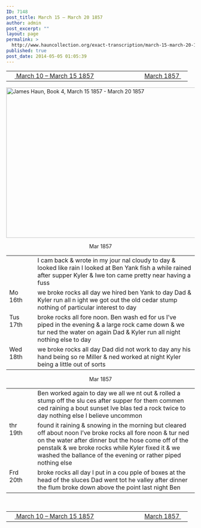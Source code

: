 ```yaml
---
ID: 7148
post_title: March 15 – March 20 1857
author: admin
post_excerpt: ""
layout: page
permalink: >
  http://www.hauncollection.org/exact-transcription/march-15-march-20-1857/
published: true
post_date: 2014-05-05 01:05:39
---
```

<table style="width: 100%;" align="center">
<tbody>
<tr>
<td width="50%"> <a href="http://www.hauncollection.org/version-2/version-ii-series-i/march-10-march-15-1857/"><img src="https://lh3.googleusercontent.com/-EFJpxxNiPNw/VqgtWBCZrMI/AAAAAAAAAFU/WfY4lPFWWkg/s800-Ic42/Soeb-Plain-Arrows-8-10px.png" alt="" width="10" height="10" /> </a><a href="http://www.hauncollection.org/version-2/version-ii-series-i/march-10-march-15-1857/">March 10 – March 15 1857</a></td>
<td style="text-align: right;"><a href="http://www.hauncollection.org/version-2/version-ii-series-i/march-1857/">March 1857</a><a href="http://www.hauncollection.org/version-2/version-ii-series-i/march-1857/"> <img src="https://lh3.googleusercontent.com/-67k0cYlpXHw/VqgtWKz1MXI/AAAAAAAAAFU/k9PW_Piyurk/s800-Ic42/Soeb-Plain-Arrows-5-10px.png" alt="" width="10" height="10" /></a></td>
</tr>
</tbody>
</table>
<a href="http://www.hauncollection.org/wp-content/uploads/James Haun/Book4/jh_bk4_24_March 15 1857 - March 20 1857.JPG" target="_blank" rel="noopener noreferrer"><img class="alignnone wp-image-3769 size-large" src="http://www.hauncollection.org/wp-content/uploads/James Haun/Book4/jh_bk4_24_March 15 1857 - March 20 1857-1024x682.jpg" alt="James Haun, Book 4, March 15 1857 - March 20 1857" width="604" height="402" /></a>
<p style="text-align: center;">Mar 1857</p>

<table>
<tbody>
<tr>
<td valign="top" width="15%"></td>
<td width="85%">I cam back &amp; wrote in my jour
nal cloudy to day &amp; looked like rain
I looked at Ben Yank fish a while
rained after supper Kyler &amp; Iwe
ton came pretty near having a fuss</td>
</tr>
<tr>
<td valign="top">Mo
16th</td>
<td>we broke rocks all day we hired ben
Yank to day Dad &amp; Kyler run all n
ight we got out the old cedar stump
nothing of particular interest to day</td>
</tr>
<tr>
<td valign="top">Tus
17th</td>
<td>broke rocks all fore noon. Ben wash
ed for us I’ve piped in the evening
&amp; a large rock came down &amp; we tur
ned the water on again Dad &amp; Kyler
run all night nothing else to day</td>
</tr>
<tr>
<td valign="top">Wed
18th</td>
<td>we broke rocks all day Dad did not
work to day any his hand being so
re Miller &amp; ned worked at night
Kyler being a little out of sorts</td>
</tr>
</tbody>
</table>
<p style="text-align: center;">Mar 1857</p>

<table>
<tbody>
<tr>
<td valign="top" width="15%"></td>
<td width="85%">Ben worked again to day we all we
nt out &amp; rolled a stump off the slu
ces after supper for them commen
ced raining a bout sunset Ive blas
ted a rock twice to day nothing else I
believe uncommon</td>
</tr>
<tr>
<td valign="top">thr
19th</td>
<td>found it raining &amp; snowing in the
morning but cleared off about noon
I’ve broke rocks all fore noon &amp; tur
ned on the water after dinner but
the hose come off of the penstalk &amp; we
broke rocks while Kyler fixed it
&amp; we washed the ballance of the
evening or rather piped nothing else</td>
</tr>
<tr>
<td valign="top">Frd
20th</td>
<td>broke rocks all day I put in a cou
pple of boxes at the head of the sluces
Dad went tot he valley after dinner
the flum broke down above the
point last night Ben</td>
</tr>
</tbody>
</table>
&nbsp;
<table style="width: 100%;" align="center">
<tbody>
<tr>
<td width="50%"> <a href="http://www.hauncollection.org/version-2/version-ii-series-i/march-10-march-15-1857/"><img src="https://lh3.googleusercontent.com/-EFJpxxNiPNw/VqgtWBCZrMI/AAAAAAAAAFU/WfY4lPFWWkg/s800-Ic42/Soeb-Plain-Arrows-8-10px.png" alt="" width="10" height="10" /> </a><a href="http://www.hauncollection.org/version-2/version-ii-series-i/march-10-march-15-1857/">March 10 – March 15 1857</a></td>
<td style="text-align: right;"><a href="http://www.hauncollection.org/version-2/version-ii-series-i/march-1857/">March 1857 </a><a href="http://www.hauncollection.org/version-2/version-ii-series-i/march-1857/"><img src="https://lh3.googleusercontent.com/-67k0cYlpXHw/VqgtWKz1MXI/AAAAAAAAAFU/k9PW_Piyurk/s800-Ic42/Soeb-Plain-Arrows-5-10px.png" alt="" width="10" height="10" /></a></td>
</tr>
</tbody>
</table>